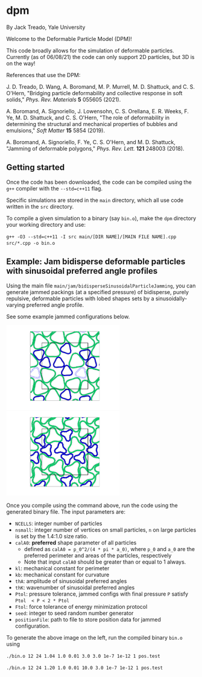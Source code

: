 # dpm 
By Jack Treado, Yale University

Welcome to the Deformable Particle Model (DPM)!

This code broadly allows for the simulation of deformable particles. Currently (as of 06/08/21) the code can only support 2D particles, but 3D is on the way!



References that use the DPM:

J. D. Treado, D. Wang, A. Boromand, M. P. Murrell, M. D. Shattuck, and C. S. O'Hern, "Bridging particle deformability and collective response in soft solids," _Phys. Rev. Materials_ **5** 055605 (2021).

A. Boromand, A. Signoriello, J. Lowensohn, C. S. Orellana, E. R. Weeks, F. Ye, M. D. Shattuck, and C. S. O'Hern, "The role of deformability in determining the structural and mechanical properties of bubbles and emulsions," _Soft Matter_ **15** 5854 (2019).

A. Boromand, A. Signoriello, F. Ye, C. S. O'Hern, and M. D. Shattuck, "Jamming of deformable polygons," _Phys. Rev. Lett._ **121** 248003 (2018).



## Getting started

Once the code has been downloaded, the code can be compiled using the `g++` compiler with the `--std=c++11` flag.

Specific simulations are stored in the `main` directory, which all use code written in the `src` directory.

To compile a given simulation to a binary (say `bin.o`), make the `dpm` directory your working directory and use:

`g++ -O3 --std=c++11 -I src main/[DIR NAME]/[MAIN FILE NAME].cpp src/*.cpp -o bin.o`


## Example: Jam bidisperse deformable particles with sinusoidal preferred angle profiles

Using the main file `main/jam/bidisperseSinusoidalParticleJamming`, you can generate jammed packings (at a specified pressure) of bidisperse, purely repulsive, deformable particles with lobed shapes sets by a sinusoidally-varying preferred angle profile. 

See some example jammed configurations below.

<p float="left">
  <img src="img/jammedTriangles.png" width="300" />
  <img src="img/jammedTrilobes.png" width="300" /> 
</p>

Once you compile using the command above, run the code using the generated binary file. The input parameters are:
* `NCELLS`: integer number of particles
* `nsmall`: integer number of vertices on small particles, `n` on large particles is set by the 1.4:1.0 size ratio. 
* `calA0`: **preferred** shape parameter of all particles
	* defined as `calA0 = p_0^2/(4 * pi * a_0)`, where `p_0` and `a_0` are the preferred perimeter and areas of the particles, respectively
	* Note that input `calA0` should be greater than or equal to 1 always. 
* `kl`: mechanical constant for perimeter
* `kb`: mechanical constant for curvature
* `thA`: amplitude of sinusoidal preferred angles
* `thK`: wavenumber of sinusoidal preferred angles
* `Ptol`: pressure tolerance, jammed configs with final pressure `P` satisfy `Ptol  < P < 2 * Ptol`
* `Ftol`: force tolerance of energy minimization protocol
* `seed`: integer to seed random number generator
* `positionFile`: path to file to store position data for jammed configuration. 

To generate the above image on the left, run the compiled binary `bin.o` using

`./bin.o 12 24 1.04 1.0 0.01 3.0 3.0 1e-7 1e-12 1 pos.test`

`./bin.o 12 24 1.20 1.0 0.01 10.0 3.0 1e-7 1e-12 1 pos.test`

